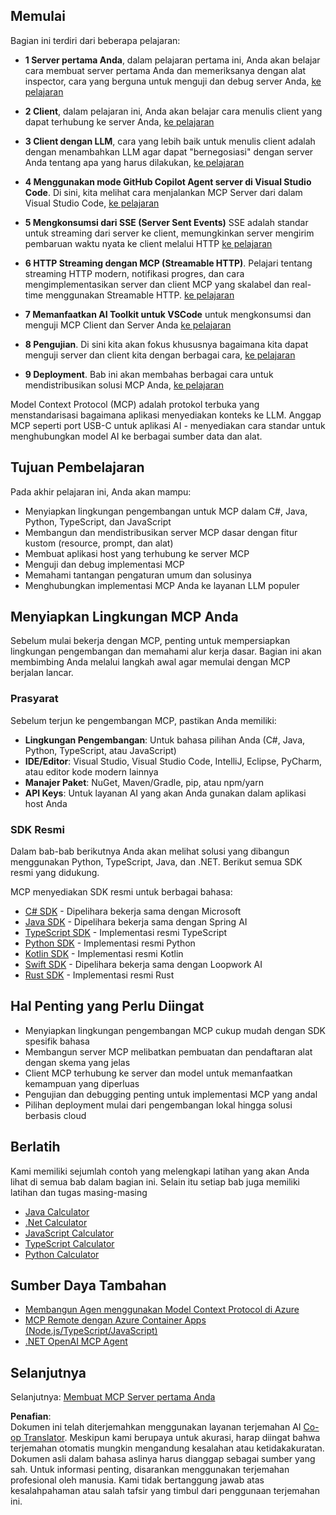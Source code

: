 <!--
CO_OP_TRANSLATOR_METADATA:
{
  "original_hash": "9191921de355cd9c8f46ebe21bdd52fd",
  "translation_date": "2025-06-13T00:31:07+00:00",
  "source_file": "03-GettingStarted/README.md",
  "language_code": "id"
}
-->
## Memulai  

Bagian ini terdiri dari beberapa pelajaran:

- **1 Server pertama Anda**, dalam pelajaran pertama ini, Anda akan belajar cara membuat server pertama Anda dan memeriksanya dengan alat inspector, cara yang berguna untuk menguji dan debug server Anda, [ke pelajaran](/03-GettingStarted/01-first-server/README.md)

- **2 Client**, dalam pelajaran ini, Anda akan belajar cara menulis client yang dapat terhubung ke server Anda, [ke pelajaran](/03-GettingStarted/02-client/README.md)

- **3 Client dengan LLM**, cara yang lebih baik untuk menulis client adalah dengan menambahkan LLM agar dapat "bernegosiasi" dengan server Anda tentang apa yang harus dilakukan, [ke pelajaran](/03-GettingStarted/03-llm-client/README.md)

- **4 Menggunakan mode GitHub Copilot Agent server di Visual Studio Code**. Di sini, kita melihat cara menjalankan MCP Server dari dalam Visual Studio Code, [ke pelajaran](/03-GettingStarted/04-vscode/README.md)

- **5 Mengkonsumsi dari SSE (Server Sent Events)** SSE adalah standar untuk streaming dari server ke client, memungkinkan server mengirim pembaruan waktu nyata ke client melalui HTTP [ke pelajaran](/03-GettingStarted/05-sse-server/README.md)

- **6 HTTP Streaming dengan MCP (Streamable HTTP)**. Pelajari tentang streaming HTTP modern, notifikasi progres, dan cara mengimplementasikan server dan client MCP yang skalabel dan real-time menggunakan Streamable HTTP. [ke pelajaran](/03-GettingStarted/06-http-streaming/README.md)

- **7 Memanfaatkan AI Toolkit untuk VSCode** untuk mengkonsumsi dan menguji MCP Client dan Server Anda [ke pelajaran](/03-GettingStarted/07-aitk/README.md)

- **8 Pengujian**. Di sini kita akan fokus khususnya bagaimana kita dapat menguji server dan client kita dengan berbagai cara, [ke pelajaran](/03-GettingStarted/08-testing/README.md)

- **9 Deployment**. Bab ini akan membahas berbagai cara untuk mendistribusikan solusi MCP Anda, [ke pelajaran](/03-GettingStarted/09-deployment/README.md)


Model Context Protocol (MCP) adalah protokol terbuka yang menstandarisasi bagaimana aplikasi menyediakan konteks ke LLM. Anggap MCP seperti port USB-C untuk aplikasi AI - menyediakan cara standar untuk menghubungkan model AI ke berbagai sumber data dan alat.

## Tujuan Pembelajaran

Pada akhir pelajaran ini, Anda akan mampu:

- Menyiapkan lingkungan pengembangan untuk MCP dalam C#, Java, Python, TypeScript, dan JavaScript
- Membangun dan mendistribusikan server MCP dasar dengan fitur kustom (resource, prompt, dan alat)
- Membuat aplikasi host yang terhubung ke server MCP
- Menguji dan debug implementasi MCP
- Memahami tantangan pengaturan umum dan solusinya
- Menghubungkan implementasi MCP Anda ke layanan LLM populer

## Menyiapkan Lingkungan MCP Anda

Sebelum mulai bekerja dengan MCP, penting untuk mempersiapkan lingkungan pengembangan dan memahami alur kerja dasar. Bagian ini akan membimbing Anda melalui langkah awal agar memulai dengan MCP berjalan lancar.

### Prasyarat

Sebelum terjun ke pengembangan MCP, pastikan Anda memiliki:

- **Lingkungan Pengembangan**: Untuk bahasa pilihan Anda (C#, Java, Python, TypeScript, atau JavaScript)
- **IDE/Editor**: Visual Studio, Visual Studio Code, IntelliJ, Eclipse, PyCharm, atau editor kode modern lainnya
- **Manajer Paket**: NuGet, Maven/Gradle, pip, atau npm/yarn
- **API Keys**: Untuk layanan AI yang akan Anda gunakan dalam aplikasi host Anda


### SDK Resmi

Dalam bab-bab berikutnya Anda akan melihat solusi yang dibangun menggunakan Python, TypeScript, Java, dan .NET. Berikut semua SDK resmi yang didukung.

MCP menyediakan SDK resmi untuk berbagai bahasa:
- [C# SDK](https://github.com/modelcontextprotocol/csharp-sdk) - Dipelihara bekerja sama dengan Microsoft
- [Java SDK](https://github.com/modelcontextprotocol/java-sdk) - Dipelihara bekerja sama dengan Spring AI
- [TypeScript SDK](https://github.com/modelcontextprotocol/typescript-sdk) - Implementasi resmi TypeScript
- [Python SDK](https://github.com/modelcontextprotocol/python-sdk) - Implementasi resmi Python
- [Kotlin SDK](https://github.com/modelcontextprotocol/kotlin-sdk) - Implementasi resmi Kotlin
- [Swift SDK](https://github.com/modelcontextprotocol/swift-sdk) - Dipelihara bekerja sama dengan Loopwork AI
- [Rust SDK](https://github.com/modelcontextprotocol/rust-sdk) - Implementasi resmi Rust

## Hal Penting yang Perlu Diingat

- Menyiapkan lingkungan pengembangan MCP cukup mudah dengan SDK spesifik bahasa
- Membangun server MCP melibatkan pembuatan dan pendaftaran alat dengan skema yang jelas
- Client MCP terhubung ke server dan model untuk memanfaatkan kemampuan yang diperluas
- Pengujian dan debugging penting untuk implementasi MCP yang andal
- Pilihan deployment mulai dari pengembangan lokal hingga solusi berbasis cloud

## Berlatih

Kami memiliki sejumlah contoh yang melengkapi latihan yang akan Anda lihat di semua bab dalam bagian ini. Selain itu setiap bab juga memiliki latihan dan tugas masing-masing

- [Java Calculator](./samples/java/calculator/README.md)
- [.Net Calculator](../../../03-GettingStarted/samples/csharp)
- [JavaScript Calculator](./samples/javascript/README.md)
- [TypeScript Calculator](./samples/typescript/README.md)
- [Python Calculator](../../../03-GettingStarted/samples/python)

## Sumber Daya Tambahan

- [Membangun Agen menggunakan Model Context Protocol di Azure](https://learn.microsoft.com/azure/developer/ai/intro-agents-mcp)
- [MCP Remote dengan Azure Container Apps (Node.js/TypeScript/JavaScript)](https://learn.microsoft.com/samples/azure-samples/mcp-container-ts/mcp-container-ts/)
- [.NET OpenAI MCP Agent](https://learn.microsoft.com/samples/azure-samples/openai-mcp-agent-dotnet/openai-mcp-agent-dotnet/)

## Selanjutnya

Selanjutnya: [Membuat MCP Server pertama Anda](/03-GettingStarted/01-first-server/README.md)

**Penafian**:  
Dokumen ini telah diterjemahkan menggunakan layanan terjemahan AI [Co-op Translator](https://github.com/Azure/co-op-translator). Meskipun kami berupaya untuk akurasi, harap diingat bahwa terjemahan otomatis mungkin mengandung kesalahan atau ketidakakuratan. Dokumen asli dalam bahasa aslinya harus dianggap sebagai sumber yang sah. Untuk informasi penting, disarankan menggunakan terjemahan profesional oleh manusia. Kami tidak bertanggung jawab atas kesalahpahaman atau salah tafsir yang timbul dari penggunaan terjemahan ini.